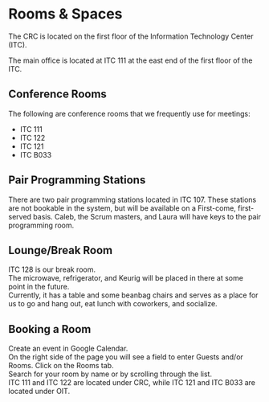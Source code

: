 # Rooms & Spaces
The CRC is located on the first floor of the Information Technology Center (ITC). 
 
The main office is located at ITC 111 at the east end of the first floor of the ITC.

## Conference Rooms
The following are conference rooms that we frequently use for meetings:

* ITC 111
* ITC 122
* ITC 121
* ITC B033

## Pair Programming Stations
 There are two pair programming stations located in ITC 107. These stations are not bookable in the system, but will be available on a First-come, first-served basis. Caleb, the Scrum masters, and Laura will have keys to the pair programming room.

## Lounge/Break Room
ITC 128 is our break room.  
The microwave, refrigerator, and Keurig will be placed in there at some point in the future.  
Currently, it has a table and some beanbag chairs and serves as a place for us to go and hang out, eat lunch with coworkers, and socialize.

## Booking a Room
Create an event in Google Calendar.  
On the right side of the page you will see a field to enter Guests and/or Rooms. Click on the Rooms tab.  
Search for your room by name or by scrolling through the list.  
ITC 111 and ITC 122 are located under CRC, while ITC 121 and ITC B033 are located under OIT.
